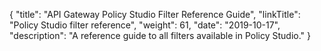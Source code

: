 {
    "title": "API Gateway Policy Studio Filter Reference Guide",
    "linkTitle": "Policy Studio filter reference",
    "weight": 61,
    "date": "2019-10-17",
    "description": "A reference guide to all filters available in Policy Studio."
}

